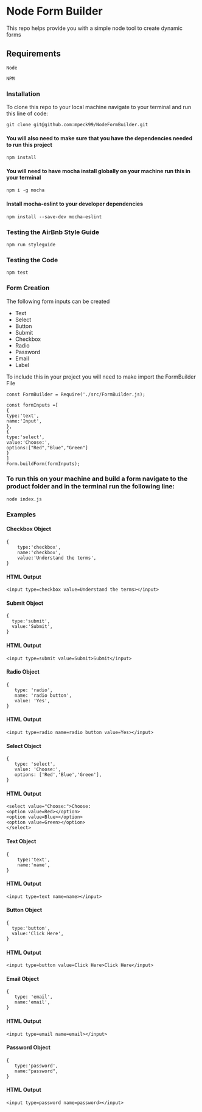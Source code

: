 # Node Form Builder
This repo helps provide you with a simple node tool to create dynamic forms
 ## Requirements
 ```
 Node
 ```
 ```
 NPM
 ```
 
### Installation
To clone this repo to your local machine navigate to your terminal and run this line of code:
```
git clone git@github.com:mpeck99/NodeFormBuilder.git
```
#### You will also need to make sure that you have the dependencies needed to run this project
```
npm install
```
#### You will need to have mocha install globally on your machine run this in your terminal
```
npm i -g mocha
```
#### Install mocha-eslint to your developer dependencies
```
npm install --save-dev mocha-eslint
```
### Testing the AirBnb Style Guide
```
npm run styleguide
```
### Testing the Code
```
npm test
```


### Form Creation
The following form inputs can be created 
* Text
* Select
* Button 
* Submit
* Checkbox
* Radio
* Password
* Email
* Label

To include this in your project you will need to make import the FormBuilder File
```
const FormBuilder = Require('./src/FormBuilder.js);

const formInputs =[
{
type:'text',
name:'Input',
},
{
type:'select',
value:'Choose:',
options:["Red","Blue","Green"]
}
]
Form.buildForm(formInputs);
```
### To run this on your machine and build a form navigate to the product folder and in the terminal run the following line: 
```
node index.js
```

### Examples
#### Checkbox Object
```
{
    type:'checkbox',
    name:'checkbox',
    value:'Understand the terms',
}
```
#### HTML Output
```
<input type=checkbox value=Understand the terms></input>
```
#### Submit Object
```
{
  type:'submit',
  value:'Submit',
}
```
#### HTML Output
```
<input type=submit value=Submit>Submit</input>
```
#### Radio Object
```
{
   type: 'radio',
   name: 'radio button',
   value: 'Yes',
}
```
#### HTML Output
```
<input type=radio name=radio button value=Yes></input>
```
#### Select Object
```
{
   type: 'select',
   value: 'Choose:',
   options: ['Red','Blue','Green'],
}
```
#### HTML Output
```
<select value="Choose:">Choose:
<option value=Red></option>
<option value=Blue></option>
<option value=Green></option>
</select>
```
#### Text Object
```
{
    type:'text',
    name:'name',
}
```
#### HTML Output
```
<input type=text name=name></input>
```
#### Button Object
```
{
  type:'button',
  value:'Click Here',
}
```
#### HTML Output
```
<input type=button value=Click Here>Click Here</input>
```
#### Email Object
```
{
   type: 'email',
   name:'email',
}
```
#### HTML Output
```
<input type=email name=email></input>
```
#### Password Object
```
{
   type:'password',
   name:"password",
}
```
#### HTML Output
```
<input type=password name=password></input>
```
